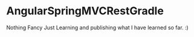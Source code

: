 AngularSpringMVCRestGradle
==========================

Nothing Fancy Just Learning and publishing what I have learned so far. :)
